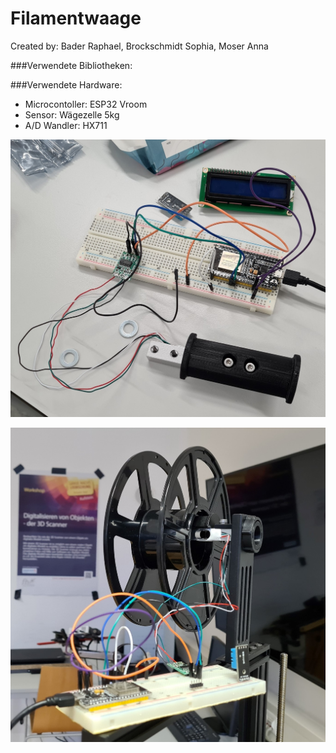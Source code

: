 # Filamentwaage

Created by: Bader Raphael, Brockschmidt Sophia, Moser Anna

###Verwendete Bibliotheken:

###Verwendete Hardware: 

- Microcontoller: ESP32 Vroom
- Sensor: Wägezelle 5kg
- A/D Wandler: HX711

![alt text](https://github.com/raphi2/Filamentwaage/blob/master/Fotos/Steckbrett.jpg?raw=true)

![alt text](https://github.com/raphi2/Filamentwaage/blob/master/Fotos/Foto_1.jpg?raw=true)
